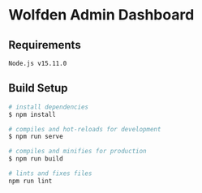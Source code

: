# Wolfden Admin Dashboard

## Requirements

```
Node.js v15.11.0
```

## Build Setup

```bash
# install dependencies
$ npm install

# compiles and hot-reloads for development
$ npm run serve

# compiles and minifies for production
$ npm run build

# lints and fixes files
npm run lint
```
